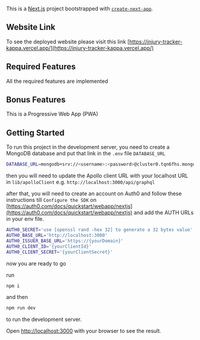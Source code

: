 This is a [Next.js](https://nextjs.org/) project bootstrapped with [`create-next-app`](https://github.com/vercel/next.js/tree/canary/packages/create-next-app).

## Website Link
To see the deployed website please visit this link [https://injury-tracker-kappa.vercel.app/](https://injury-tracker-kappa.vercel.app/)

## Required Features
All the required features are implemented

## Bonus Features
This is a Progressive Web App (PWA)

## Getting Started

To run this project in the development server, you need to create a MongoDB database and put that link in the `.env` file  `DATABASE_URL`

```bash
DATABASE_URL=mongodb+srv://<username>:<password>@cluster0.tqn6fhs.mongodb.net/<database_name>?retryWrites=true&w=majority
```
then you will need to update the Apollo client URL with your localhost URL in `lib/apolloClient` e.g. `http://localhost:3000/api/graphql`

after that, you will need to create an account on Auth0 and follow these instructions till `Configure the SDK` on [https://auth0.com/docs/quickstart/webapp/nextjs](https://auth0.com/docs/quickstart/webapp/nextjs) and add the AUTH URLs in your env file.

```bash
AUTH0_SECRET='use [openssl rand -hex 32] to generate a 32 bytes value'
AUTH0_BASE_URL='http://localhost:3000'
AUTH0_ISSUER_BASE_URL='https://{yourDomain}'
AUTH0_CLIENT_ID='{yourClientId}'
AUTH0_CLIENT_SECRET='{yourClientSecret}'
```

now you are ready to go

run 
```bash
npm i
```

and then 

```bash
npm run dev
```

to run the development server.

Open [http://localhost:3000](http://localhost:3000) with your browser to see the result.

